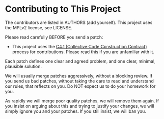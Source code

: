 # Contributing to This Project

The contributors are listed in AUTHORS (add yourself). This project uses the MPLv2 license, see LICENSE.

Please read carefully BEFORE you send a patch:

* This project uses the [C4.1 (Collective Code Construction Contract)](http://rfc.zeromq.org/spec:22) process for contributions. Please read this if you are unfamiliar with it.

Each patch defines one clear and agreed problem, and one clear, minimal, plausible solution. 

We will usually merge patches aggressively, without a blocking review. If you send us bad patches, without taking the care to read and understand our rules, that reflects on you. Do NOT expect us to do your homework for you.

As rapidly we will merge poor quality patches, we will remove them again. If you insist on arguing about this and trying to justify your changes, we will simply ignore you and your patches. If you still insist, we will ban you.

